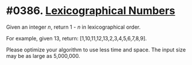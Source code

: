 # #0386. [Lexicographical Numbers](https://leetcode.com/problems/lexicographical-numbers/description/) 

Given an integer _n_, return 1 - _n_ in lexicographical order.

For example, given 13, return: [1,10,11,12,13,2,3,4,5,6,7,8,9].

Please optimize your algorithm to use less time and space. The input size may be as large as 5,000,000.